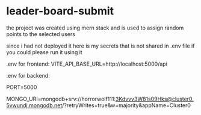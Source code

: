 # leader-board-submit

the project was created using mern stack and is used to assign random points to the selected users

since i had not deployed it 
here is my secrets that is not shared in .env file
if you could please run it using it


  .env for frontend:
  VITE_API_BASE_URL=http://localhost:5000/api

.env for backend:


PORT=5000

MONGO_URI=mongodb+srv://horrorwolf111:3Kdvvv3W81s09Hks@cluster0.5vwundj.mongodb.net/?retryWrites=true&w=majority&appName=Cluster0
